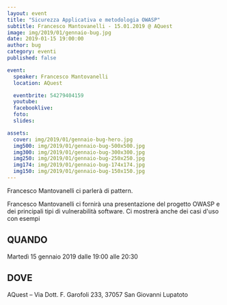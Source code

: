 ```yaml
---
layout: event
title: "Sicurezza Applicativa e metodologia OWASP"
subtitle: Francesco Mantovanelli - 15.01.2019 @ AQuest
image: img/2019/01/gennaio-bug.jpg
date: 2019-01-15 19:00:00
author: bug
category: eventi
published: false

event:
  speaker: Francesco Mantovanelli
  location: AQuest

  eventbrite: 54279404159
  youtube:
  facebooklive:
  foto: 
  slides:

assets:
  cover: img/2019/01/gennaio-bug-hero.jpg
  img500: img/2019/01/gennaio-bug-500x500.jpg
  img300: img/2019/01/gennaio-bug-300x300.jpg
  img250: img/2019/01/gennaio-bug-250x250.jpg
  img174: img/2019/01/gennaio-bug-174x174.jpg
  img150: img/2019/01/gennaio-bug-150x150.jpg
---
```


Francesco Mantovanelli ci parlerà di pattern.

Francesco Mantovanelli ci fornirà una presentazione del progetto OWASP e dei principali tipi di vulnerabilità software. Ci mostrerà anche dei casi d'uso con esempi

## QUANDO

Martedì 15 gennaio 2019 dalle 19:00 alle 20:30

## DOVE

AQuest – Via Dott. F. Garofoli 233, 37057 San Giovanni Lupatoto
